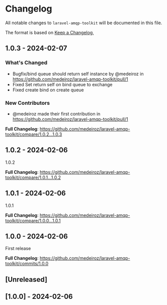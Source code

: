 # Changelog

All notable changes to `laravel-amqp-toolkit` will be documented in this file.

The format is based on [Keep a Changelog](https://keepachangelog.com/en/1.0.0/),

## 1.0.3 - 2024-02-07

### What's Changed

* Bugfix/bind queue should return self instance by @medeiroz in https://github.com/medeiroz/laravel-amqp-toolkit/pull/1
* Fixed Set return self on bind queue to exchange
* Fixed create bind on create queue

### New Contributors

* @medeiroz made their first contribution in https://github.com/medeiroz/laravel-amqp-toolkit/pull/1

**Full Changelog**: https://github.com/medeiroz/laravel-amqp-toolkit/compare/1.0.2...1.0.3

## 1.0.2 - 2024-02-06

1.0.2

**Full Changelog**: https://github.com/medeiroz/laravel-amqp-toolkit/compare/1.0.1...1.0.2

## 1.0.1 - 2024-02-06

1.0.1

**Full Changelog**: https://github.com/medeiroz/laravel-amqp-toolkit/compare/1.0.0...1.0.1

## 1.0.0 - 2024-02-06

First release

**Full Changelog**: https://github.com/medeiroz/laravel-amqp-toolkit/commits/1.0.0

## [Unreleased]

## [1.0.0] - 2024-02-06
